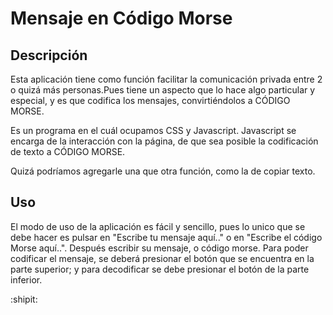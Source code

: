 # Mensaje en Código Morse
## Descripción 
Esta aplicación tiene como función facilitar la comunicación privada entre 2 o quizá más personas.Pues tiene un aspecto que lo hace algo particular y especial, y es que codifica los mensajes, convirtiéndolos a CÓDIGO MORSE.

Es un programa en el cuál ocupamos CSS y Javascript. Javascript se encarga de la interacción con la página, de que sea posible la codificación de texto a CÓDIGO MORSE.

Quizá podríamos agregarle una que otra función, como la de copiar texto. 

## Uso 
El modo de uso de la aplicación es fácil y sencillo, pues lo unico que se debe hacer es pulsar en "Escribe tu mensaje aquí.." o en "Escribe el código Morse aquí..". Después escribir su mensaje, o código morse. Para poder codificar el mensaje, se deberá presionar el botón que se encuentra en la parte superior; y para decodificar se debe presionar el botón de la parte inferior.

:shipit:



